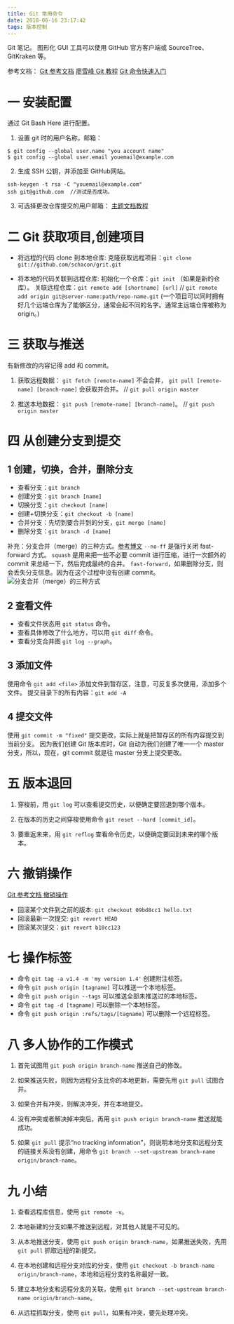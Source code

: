 ```yaml
---
title: Git 常用命令
date: 2018-06-16 23:17:42
tags: 版本控制
---
```

Git 笔记。
图形化 GUI 工具可以使用 GitHub 官方客户端或 SourceTree、GitKraken 等。

参考文档：
[Git 参考文档](https://git-scm.com/book/zh/v2/%E8%B5%B7%E6%AD%A5-%E5%88%9D%E6%AC%A1%E8%BF%90%E8%A1%8C-Git-%E5%89%8D%E7%9A%84%E9%85%8D%E7%BD%AE) 
[廖雪峰 Git 教程](https://www.liaoxuefeng.com/wiki/0013739516305929606dd18361248578c67b8067c8c017b000) 
[Git 命令快速入门](http://blog.jobbole.com/102957/)

# 一 安装配置
通过 Git Bash Here 进行配置。
1. 设置 git 时的用户名称，邮箱：
```
$ git config --global user.name "you account name"
$ git config --global user.email youemail@example.com
```

2. 生成 SSH 公钥，并添加至 GitHub网站。
```
ssh-keygen -t rsa -C "youemail@example.com"
ssh git@github.com  //测试是否成功。
```
3. 可选择更改仓库提交的用户邮箱：
[主题文档教程](https://help.github.com/articles/setting-your-commit-email-address-in-git/)

# 二 Git 获取项目,创建项目
- 将远程的代码 clone 到本地仓库:
克隆获取远程项目：`git clone git://github.com/schacon/grit.git`

- 将本地的代码关联到远程仓库:
初始化一个仓库：`git init` （如果是新的仓库）。
关联远程仓库：`git remote add [shortname] [url]`
// `git remote add origin git@server-name:path/repo-name.git`
(一个项目可以同时拥有好几个远端仓库为了能够区分，通常会起不同的名字。通常主远端仓库被称为origin。)

# 三 获取与推送
有新修改的内容记得 add 和 commit。

1. 获取远程数据：
`git fetch [remote-name]` 不会合并，
`git pull [remote-name] [branch-name]` 会获取并合并。 // `git pull origin master`

2. 推送本地数据：
`git push [remote-name] [branch-name]`。  // `git push origin master`

# 四 从创建分支到提交
## 1 创建，切换，合并，删除分支
- 查看分支：`git branch`
- 创建分支：`git branch [name]`
- 切换分支：`git checkout [name]`
- 创建+切换分支：`git checkout -b [name]`
- 合并分支：先切到要合并到的分支，`git merge [name]`
- 删除分支：`git branch -d [name]`

补充：分支合并（merge）的三种方式。[参考博文](https://www.cnblogs.com/charlesblc/p/6132384.html)
`--no-ff` 是强行关闭 fast-forward 方式。
`squash` 是用来把一些不必要 commit 进行压缩，进行一次额外的 commit 来总结一下，然后完成最终的合并。
`fast-forward`，如果删除分支，则会丢失分支信息。因为在这个过程中没有创建 commit。
![分支合并（merge）的三种方式](图1.PNG)

## 2 查看文件
- 查看文件状态用 `git status` 命令。
- 查看具体修改了什么地方，可以用 `git diff` 命令。
- 查看分支合并图 `git log --graph`。

## 3 添加文件
使用命令 `git add <file>` 添加文件到暂存区，注意，可反复多次使用，添加多个文件。
提交目录下的所有内容：`git add -A`

## 4 提交文件
使用 `git commit -m "fixed"` 提交更改，实际上就是把暂存区的所有内容提交到当前分支。
因为我们创建 Git 版本库时，Git 自动为我们创建了唯一一个 master 分支，所以，现在，git commit 就是往 master 分支上提交更改。

# 五 版本退回
1. 穿梭前，用 `git log` 可以查看提交历史，以便确定要回退到哪个版本。

2. 在版本的历史之间穿梭使用命令 `git reset --hard [commit_id]`。

3. 要重返未来，用 `git reflog` 查看命令历史，以便确定要回到未来的哪个版本。

# 六 撤销操作
[Git 参考文档 撤销操作](https://git-scm.com/book/zh/v1/Git-%E5%9F%BA%E7%A1%80-%E6%92%A4%E6%B6%88%E6%93%8D%E4%BD%9C)

- 回滚某个文件到之前的版本: `git checkout 09bd8cc1 hello.txt`
- 回滚最新一次提交: `git revert HEAD`
- 回滚某次提交：`git revert b10cc123`

# 七 操作标签
- 命令 `git tag -a v1.4 -m 'my version 1.4'` 创建附注标签。
- 命令 `git push origin [tagname]` 可以推送一个本地标签。
- 命令 `git push origin --tags` 可以推送全部未推送过的本地标签。
- 命令 `git tag -d [tagname]` 可以删除一个本地标签。
- 命令 `git push origin :refs/tags/[tagname]` 可以删除一个远程标签。

# 八 多人协作的工作模式
1. 首先试图用 `git push origin branch-name` 推送自己的修改。

2. 如果推送失败，则因为远程分支比你的本地更新，需要先用 `git pull` 试图合并。

3. 如果合并有冲突，则解决冲突，并在本地提交。

4. 没有冲突或者解决掉冲突后，再用 `git push origin branch-name` 推送就能成功。

5. 如果 `git pull` 提示“no tracking information”，则说明本地分支和远程分支的链接关系没有创建，用命令 `git branch --set-upstream branch-name origin/branch-name`。

# 九 小结
1. 查看远程库信息，使用 `git remote -v`。

2. 本地新建的分支如果不推送到远程，对其他人就是不可见的。

3. 从本地推送分支，使用 `git push origin branch-name`，如果推送失败，先用 `git pull` 抓取远程的新提交。

4. 在本地创建和远程分支对应的分支，使用 `git checkout -b branch-name origin/branch-name`，本地和远程分支的名称最好一致。

5. 建立本地分支和远程分支的关联，使用 `git branch --set-upstream branch-name origin/branch-name`。

6. 从远程抓取分支，使用 `git pull`，如果有冲突，要先处理冲突。